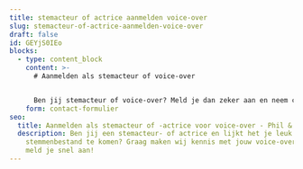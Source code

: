```yaml
---
title: stemacteur of actrice aanmelden voice-over
slug: stemacteur-of-actrice-aanmelden-voice-over
draft: false
id: GEYjS0IEo
blocks:
  - type: content_block
    content: >-
      # Aanmelden als stemacteur of voice-over


      Ben jij stemacteur of voice-over? Meld je dan zeker aan en neem contact met ons op.
    form: contact-formulier
seo:
  title: Aanmelden als stemacteur of -actrice voor voice-over - Phil & Flo
  description: Ben jij een stemacteur- of actrice en lijkt het je leuk om in ons
    stemmenbestand te komen? Graag maken wij kennis met jouw voice-overstem,
    meld je snel aan!
---
```

